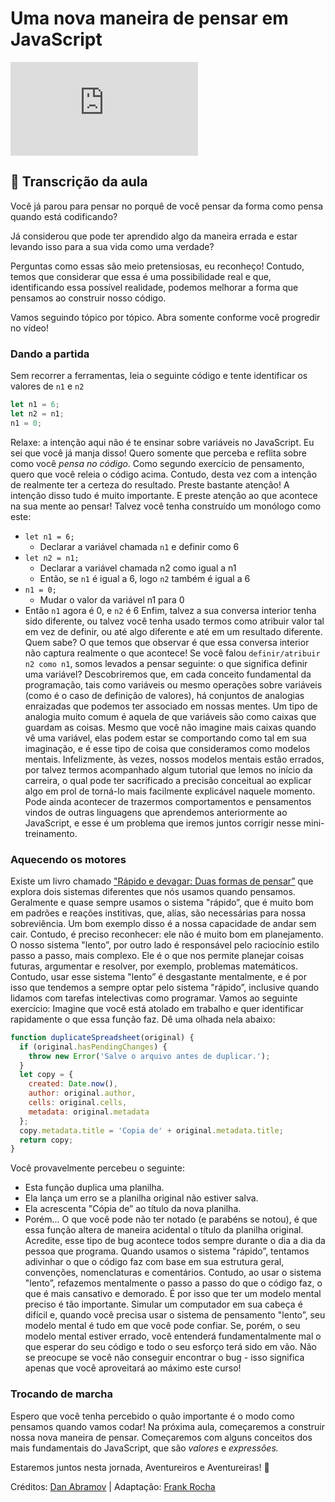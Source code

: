 # Uma nova maneira de pensar em JavaScript

<iframe src="https://www.youtube.com/embed/Hxyy829mz_o" frameborder="0"></iframe>

## 📓 Transcrição da aula

Você já parou para pensar no porquê de você pensar da forma como pensa quando está codificando?

Já considerou que pode ter aprendido algo da maneira errada e estar levando isso para a sua vida como uma verdade?

Perguntas como essas são meio pretensiosas, eu reconheço! Contudo, temos que considerar que essa é uma possibilidade real e que, identificando essa possível realidade, podemos melhorar a forma que pensamos ao construir nosso código.

Vamos seguindo tópico por tópico. Abra somente conforme você progredir no vídeo!

### Dando a partida

Sem recorrer a ferramentas, leia o seguinte código e tente identificar os valores de `n1` e `n2`

```javascript
let n1 = 6;
let n2 = n1;
n1 = 0;
```

Relaxe: a intenção aqui não é te ensinar sobre variáveis no JavaScript. Eu sei que você já manja disso! Quero somente que perceba e reflita sobre como você _pensa no código._
Como segundo exercício de pensamento, quero que você releia o código acima. Contudo, desta vez com a intenção de realmente ter a certeza do resultado.
Preste bastante atenção! A intenção disso tudo é muito importante. E preste atenção ao que acontece na sua mente ao pensar!
Talvez você tenha construído um monólogo como este:

- `let n1 = 6;`
  - Declarar a variável chamada `n1` e definir como 6
- `let n2 = n1;`
  - Declarar a variável chamada n2 como igual a n1
  - Então, se `n1` é igual a 6, logo `n2` também é igual a 6
- `n1 = 0;`
  - Mudar o valor da variável n1 para 0
- Então `n1` agora é 0, e `n2` é 6
  Enfim, talvez a sua conversa interior tenha sido diferente, ou talvez você tenha usado termos como atribuir valor tal em vez de definir, ou até algo diferente e até em um resultado diferente. Quem sabe?
  O que temos que observar é que essa conversa interior não captura realmente o que acontece! Se você falou `definir/atribuir n2 como n1`, somos levados a pensar seguinte: o que significa definir uma variável?
  Descobriremos que, em cada conceito fundamental da programação, tais como variáveis ou mesmo operações sobre variáveis (como é o caso de definição de valores), há conjuntos de analogias enraizadas que podemos ter associado em nossas mentes.
  Um tipo de analogia muito comum é aquela de que variáveis são como caixas que guardam as coisas. Mesmo que você não imagine mais caixas quando vê uma variável, elas podem estar se comportando como tal em sua imaginação, e é esse tipo de coisa que consideramos como modelos mentais.
  Infelizmente, às vezes, nossos modelos mentais estão errados, por talvez termos acompanhado algum tutorial que lemos no início da carreira, o qual pode ter sacrificado a precisão conceitual ao explicar algo em prol de torná-lo mais facilmente explicável naquele momento.
  Pode ainda acontecer de trazermos comportamentos e pensamentos vindos de outras linguagens que aprendemos anteriormente ao JavaScript, e esse é um problema que iremos juntos corrigir nesse mini-treinamento.

### Aquecendo os motores

Existe um livro chamado ["Rápido e devagar: Duas formas de pensar”](https://amzn.to/3JeCZEE) que explora dois sistemas diferentes que nós usamos quando pensamos.
Geralmente e quase sempre usamos o sistema "rápido”, que é muito bom em padrões e reações institivas, que, alías, são necessárias para nossa sobreviência. Um bom exemplo disso é a nossa capacidade de andar sem cair. Contudo, é preciso reconhecer: ele não é muito bom em planejamento.
O nosso sistema "lento”, por outro lado é responsável pelo raciocínio estilo passo a passo, mais complexo. Ele é o que nos permite planejar coisas futuras, argumentar e resolver, por exemplo, problemas matemáticos.
Contudo, usar esse sistema "lento” é desgastante mentalmente, e é por isso que tendemos a sempre optar pelo sistema "rápido”, inclusive quando lidamos com tarefas intelectivas como programar.
Vamos ao seguinte exercício:
Imagine que você está atolado em trabalho e quer identificar rapidamente o que essa função faz. Dê uma olhada nela abaixo:

```javascript
function duplicateSpreadsheet(original) {
  if (original.hasPendingChanges) {
    throw new Error('Salve o arquivo antes de duplicar.');
  }
  let copy = {
    created: Date.now(),
    author: original.author,
    cells: original.cells,
    metadata: original.metadata
  };
  copy.metadata.title = 'Copia de' + original.metadata.title;
  return copy;
}
```

Você provavelmente percebeu o seguinte:

- Esta função duplica uma planilha.
- Ela lança um erro se a planilha original não estiver salva.
- Ela acrescenta "Cópia de” ao título da nova planilha.
- Porém…
  O que você pode não ter notado (e parabéns se notou), é que essa função altera de maneira acidental o título da planilha original. Acredite, esse tipo de bug acontece todos sempre durante o dia a dia da pessoa que programa.
  Quando usamos o sistema "rápido”, tentamos adivinhar o que o código faz com base em sua estrutura geral, convenções, nomenclaturas e comentários. Contudo, ao usar o sistema "lento”, refazemos mentalmente o passo a passo do que o código faz, o que é mais cansativo e demorado.
  É por isso que ter um modelo mental preciso é tão importante. Simular um computador em sua cabeça é difícil e, quando você precisa usar o sistema de pensamento "lento”, seu modelo mental é tudo em que você pode confiar.
  Se, porém, o seu modelo mental estiver errado, você entenderá fundamentalmente mal o que esperar do seu código e todo o seu esforço terá sido em vão.
  Não se preocupe se você não conseguir encontrar o bug - isso significa apenas que você aproveitará ao máximo este curso!

### Trocando de marcha

Espero que você tenha percebido o quão importante é o modo como pensamos quando vamos codar! Na próxima aula, começaremos a construir nossa nova maneira de pensar. Começaremos com alguns conceitos dos mais fundamentais do JavaScript, que são _valores_ e _expressões._

Estaremos juntos nesta jornada, Aventureiros e Aventureiras! 🧗

Créditos: [Dan Abramov](https://overreacted.io/) | Adaptação: [Frank Rocha](https://www.frankrocha.dev/)
